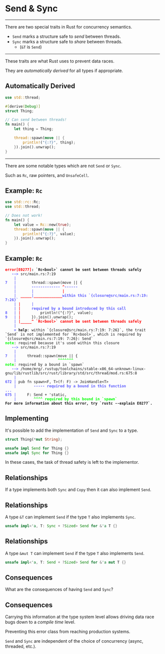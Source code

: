 # Send & Sync

---

There are two special traits in Rust for concurrency semantics.

-   `Send` marks a structure safe to *send* between threads.
-   `Sync` marks a structure safe to *share* between threads.
    -   (`&T` is `Send`)

---

These traits are what Rust uses to prevent data races.

They are *automatically derived* for all types if appropriate.

## Automatically Derived

```rust
use std::thread;

#[derive(Debug)]
struct Thing;

// Can send between threads!
fn main() {
    let thing = Thing;

    thread::spawn(move || {
        println!("{:?}", thing);
    }).join().unwrap();
}
```

---

There are some notable types which are not `Send` or `Sync`.

Such as `Rc`, raw pointers, and `UnsafeCell`.

## Example: `Rc`

```rust ignore
use std::rc::Rc;
use std::thread;

// Does not work!
fn main() {
    let value = Rc::new(true);
    thread::spawn(move || {
        println!("{:?}", value);
    }).join().unwrap();
}
```

## Example: `Rc`

<pre><code data-trim data-noescape><font color="#FF0000"><b>error[E0277]</b></font><b>: `Rc&lt;bool&gt;` cannot be sent between threads safely</b>
   <font color="#5C5CFF"><b>--&gt; </b></font>src/main.rs:7:19
    <font color="#5C5CFF"><b>|</b></font>
<font color="#5C5CFF"><b>7</b></font>   <font color="#5C5CFF"><b>|</b></font>       thread::spawn(move || {
    <font color="#5C5CFF"><b>|</b></font>       <font color="#5C5CFF"><b>-------------</b></font> <font color="#FF0000"><b>^</b></font><font color="#5C5CFF"><b>------</b></font>
    <font color="#5C5CFF"><b>|</b></font>       <font color="#5C5CFF"><b>|</b></font>             <font color="#FF0000"><b>|</b></font>
    <font color="#5C5CFF"><b>|</b></font>  <font color="#FF0000"><b>_____</b></font><font color="#5C5CFF"><b>|</b></font><font color="#FF0000"><b>_____________</b></font><font color="#5C5CFF"><b>within this `{closure@src/main.rs:7:19: 7:26}`</b></font>
    <font color="#5C5CFF"><b>|</b></font> <font color="#FF0000"><b>|</b></font>     <font color="#5C5CFF"><b>|</b></font>
    <font color="#5C5CFF"><b>|</b></font> <font color="#FF0000"><b>|</b></font>     <font color="#5C5CFF"><b>required by a bound introduced by this call</b></font>
<font color="#5C5CFF"><b>8</b></font>   <font color="#5C5CFF"><b>|</b></font> <font color="#FF0000"><b>|</b></font>         println!(&quot;{:?}&quot;, value);
<font color="#5C5CFF"><b>9</b></font>   <font color="#5C5CFF"><b>|</b></font> <font color="#FF0000"><b>|</b></font>     }).join().unwrap();
    <font color="#5C5CFF"><b>|</b></font> <font color="#FF0000"><b>|_____^</b></font> <font color="#FF0000"><b>`Rc&lt;bool&gt;` cannot be sent between threads safely</b></font>
    <font color="#5C5CFF"><b>|</b></font>
    <font color="#5C5CFF"><b>= </b></font><b>help</b>: within `{closure@src/main.rs:7:19: 7:26}`, the trait `Send` is not implemented for `Rc&lt;bool&gt;`, which is required by `{closure@src/main.rs:7:19: 7:26}: Send`
<font color="#00FF00"><b>note</b></font>: required because it&apos;s used within this closure
   <font color="#5C5CFF"><b>--&gt; </b></font>src/main.rs:7:19
    <font color="#5C5CFF"><b>|</b></font>
<font color="#5C5CFF"><b>7</b></font>   <font color="#5C5CFF"><b>|</b></font>     thread::spawn(move || {
    <font color="#5C5CFF"><b>|</b></font>                   <font color="#00FF00"><b>^^^^^^^</b></font>
<font color="#00FF00"><b>note</b></font>: required by a bound in `spawn`
   <font color="#5C5CFF"><b>--&gt; </b></font>/home/mrg/.rustup/toolchains/stable-x86_64-unknown-linux-gnu/lib/rustlib/src/rust/library/std/src/thread/mod.rs:675:8
    <font color="#5C5CFF"><b>|</b></font>
<font color="#5C5CFF"><b>672</b></font> <font color="#5C5CFF"><b>|</b></font> pub fn spawn&lt;F, T&gt;(f: F) -&gt; JoinHandle&lt;T&gt;
    <font color="#5C5CFF"><b>|</b></font>        <font color="#5C5CFF"><b>-----</b></font> <font color="#5C5CFF"><b>required by a bound in this function</b></font>
<font color="#5C5CFF"><b>...</b></font>
<font color="#5C5CFF"><b>675</b></font> <font color="#5C5CFF"><b>|</b></font>     F: Send + &apos;static,
    <font color="#5C5CFF"><b>|</b></font>        <font color="#00FF00"><b>^^^^</b></font> <font color="#00FF00"><b>required by this bound in `spawn`</b></font>
<b>For more information about this error, try `rustc --explain E0277`.</b>
</code></pre>

## Implementing

It's possible to add the implementation of `Send` and `Sync` to a type.

```rust
struct Thing(*mut String);

unsafe impl Send for Thing {}
unsafe impl Sync for Thing {}
```

In these cases, the task of thread safety is left to the implementor.

## Relationships

If a type implements both `Sync` and `Copy` then it can also implement `Send`.

## Relationships

A type `&T` can implement `Send` if the type `T` also implements `Sync`.

```rust ignore
unsafe impl<'a, T: Sync + ?Sized> Send for &'a T {}
```

## Relationships

A type `&mut T` can implement `Send` if the type `T` also implements `Send`.

```rust ignore
unsafe impl<'a, T: Send + ?Sized> Send for &'a mut T {}
```

## Consequences

What are the consequences of having `Send` and `Sync`?

## Consequences

Carrying this information at the type system level allows driving data race bugs down to a *compile time* level.

Preventing this error class from reaching production systems.

`Send` and `Sync` are independent of the choice of concurrency (async, threaded, etc.).
